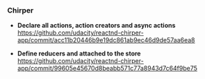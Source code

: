 ### Chirper

- **Declare all actions, action creators and async actions**
  https://github.com/udacity/reactnd-chirper-app/commit/acc11b20446b9e19dc861ab9ec46d9de57aa6ea8

- **Define reducers and attached to the store**
  https://github.com/udacity/reactnd-chirper-app/commit/99605e45670d8beabb571c77a8943d7c64f9be75
